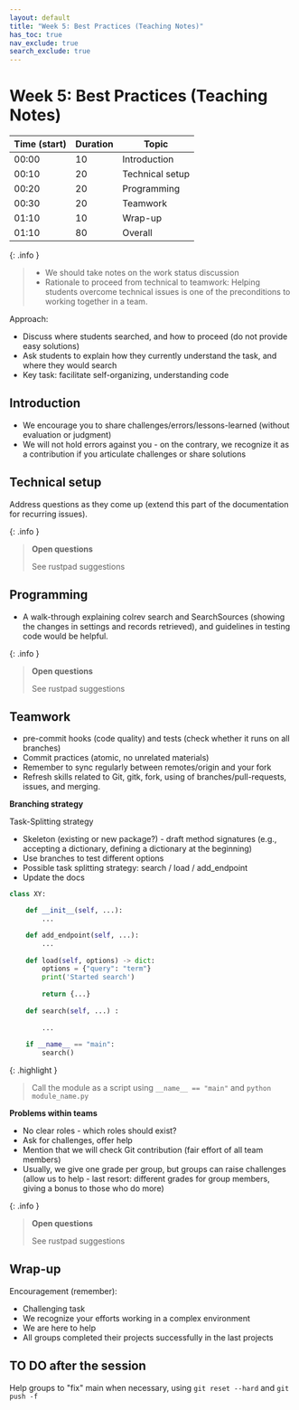 ```yaml
---
layout: default
title: "Week 5: Best Practices (Teaching Notes)"
has_toc: true
nav_exclude: true
search_exclude: true
---
```


# Week 5: Best Practices (Teaching Notes)

| Time (start) | Duration | Topic                 | 
|--------------|----------|-----------------------|
| 00:00        | 10       | Introduction          |
| 00:10        | 20       | Technical setup       |
| 00:20        | 20       | Programming           |
| 00:30        | 20       | Teamwork              |
| 01:10        | 10       | Wrap-up               |
| 01:10        | 80       | Overall               |

{: .info }
> - We should take notes on the work status discussion
> - Rationale to proceed from technical to teamwork: Helping students overcome technical issues is one of the preconditions to working together in a team.

Approach:

- Discuss where students searched, and how to proceed (do not provide easy solutions)
- Ask students to explain how they currently understand the task, and where they would search
- Key task: facilitate self-organizing, understanding code

<div class="page-break"></div>

## Introduction

- We encourage you to share challenges/errors/lessons-learned (without evaluation or judgment)
- We will not hold errors against you - on the contrary, we recognize it as a contribution if you articulate challenges or share solutions

## Technical setup

Address questions as they come up (extend this part of the documentation for recurring issues).

{: .info }
> **Open questions**
> 
> See rustpad suggestions

## Programming

- A walk-through explaining colrev search and SearchSources (showing the changes in settings and records retrieved), and guidelines in testing code would be helpful.

{: .info }
> **Open questions**
> 
> See rustpad suggestions

## Teamwork

- pre-commit hooks (code quality) and tests (check whether it runs on all branches)
- Commit practices (atomic, no unrelated materials)
- Remember to sync regularly between remotes/origin and your fork
- Refresh skills related to Git, gitk, fork, using of branches/pull-requests, issues, and merging.

**Branching strategy**

Task-Splitting strategy

- Skeleton (existing or new package?) - draft method signatures (e.g., accepting a dictionary, defining a dictionary at the beginning)
- Use branches to test different options
- Possible task splitting strategy: search / load / add_endpoint
- Update the docs

```python
class XY:

    def __init__(self, ...):
        ...

    def add_endpoint(self, ...):
        ...
    
    def load(self, options) -> dict:
        options = {"query": "term"}
        print('Started search')
    
        return {...}
    
    def search(self, ...) :
    
        ...
    
    if __name__ == "main":
        search()
```

{: .highlight }
> Call the module as a script using `__name__ == "main"` and `python module_name.py`

**Problems within teams**

- No clear roles - which roles should exist?
- Ask for challenges, offer help
- Mention that we will check Git contribution (fair effort of all team members)
- Usually, we give one grade per group, but groups can raise challenges (allow us to help - last resort: different grades for group members, giving a bonus to those who do more)

{: .info }
> **Open questions**
> 
> See rustpad suggestions

## Wrap-up

Encouragement (remember):

- Challenging task
- We recognize your efforts working in a complex environment
- We are here to help
- All groups completed their projects successfully in the last projects

## TO DO after the session

Help groups to "fix" main when necessary, using `git reset --hard` and `git push -f`
